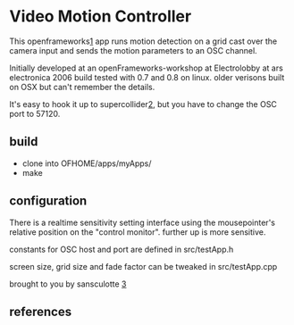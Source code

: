 Video Motion Controller
=======================

This openframeworks[1] app runs motion detection on a grid cast
over the camera input and sends the motion parameters
to an OSC channel.

Initially developed at an openFrameworks-workshop at Electrolobby at ars electronica 2006
build tested with 0.7 and 0.8 on linux. older verisons built on OSX but can't remember
the details.

It's easy to hook it up to supercollider[2], but you have to change the OSC port
to 57120.

build
-----

- clone into OFHOME/apps/myApps/
- make

configuration
-------------

There is a realtime sensitivity setting interface using the 
mousepointer's relative position on the "control monitor".
further up is more sensitive.

constants for OSC host and port are defined in src/testApp.h

screen size, grid size and fade factor can be tweaked in src/testApp.cpp



brought to you by sansculotte [3]

references
----------

   [1]: http://openframeworks.cc
   [2]: https://supercollider.github.io
   [3]: http://sansculotte.net
